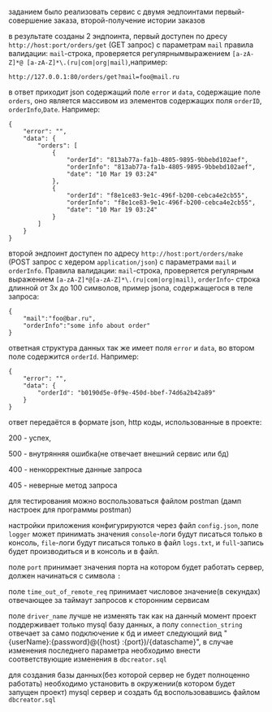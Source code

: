 заданием было реализовать сервис с двумя эедпоинтами
первый-совершение заказа, второй-получение истории заказов

в результате созданы 2 эндпоинта, первый доступен по дресу
`http://host:port/orders/get` (GET запрос) c параметрам `mail` правила
валидации: `mail`-строка, проверяется регулярнымвыражением `[a-zA-Z]*@
[a-zA-Z]*\.(ru|com|org|mail)`,например:

 `http://127.0.0.1:80/orders/get?mail=foo@mail.ru`

в ответ приходит json содержащий поле `error` и `data`, содержащие поле
`orders`, оно является массивом из элементов содержащих поля `orderID`,
`orderInfo`,`Date`. Например:

```
{
    "error": "",
    "data": {
        "orders": [
            {
                "orderId": "813ab77a-fa1b-4805-9895-9bbebd102aef",
                "orderInfo": "813ab77a-fa1b-4805-9895-9bbebd102aef",
                "date": "10 Mar 19 03:24"
            },
            {
                "orderId": "f8e1ce83-9e1c-496f-b200-cebca4e2cb55",
                "orderInfo": "f8e1ce83-9e1c-496f-b200-cebca4e2cb55",
                "date": "10 Mar 19 03:24"
            }
        ]
    }
}
```

второй эндпоинт доступен по адресу `http://host:port/orders/make` (POST
запрос с хедером `application/json`) c параметрами `mail` и `orderInfo`.
Правила валидации: `mail`-строка, проверяется регулярным выражением
`[a-zA-Z]*@[a-zA-Z]*\.(ru|com|org|mail)`, `orderInfo`- строка длинной от
3х до 100 символов, пример jsona, содержащегося в теле запроса:
```
{
	"mail":"foo@bar.ru",
	"orderInfo":"some info about order"
}
```

ответная структура данных так же имеет поля `error` и `data`, во втором
поле содержится  `orderId`. Например:

```
{
    "error": "",
    "data": {
        "orderId": "b0190d5e-0f9e-450d-bbef-74d6a2b42a89"
    }
}
```

ответ передаётся в формате json, http коды, использованные в проекте:

200 - успех,

500 - внутрянняя ошибка(не отвечает внешний сервис или бд)

400 - ненкорректные данные запроса

405 - неверные метод запроса

для тестирования можно воспользоваться файлом postman (дамп настроек
для программы postman)


настройки приложения конфигурируются через файл `config.json`, поле `logger`
может принимать значения `console`-логи будут писаться только в консоль,
`file`-логи будут писаться только в файл `logs.txt`, и `full`-запись будет
производиться и в консоль и в файл.

поле `port` принимает значения порта на котором будет работать сервер, должен
начинаться с символа `:`

поле `time_out_of_remote_req` принимает числовое значение(в секундах) отвечающее
за таймаут запросов к сторонним сервисам

полe `driver_name` лучше не изменять так как на данный момент проект
поддерживает только mysql базу данных, а полу `connection_string` отвечает за
само подключение к бд и имеет следующий вид "{userName}:{password}@({host}
:{port})/{dataschame}", в случае изменения последнего параметра необходимо
внести соответствующие изменения в `dbcreator.sql`

для создания базы данных(без которой сервер не будет полноценно работать)
необходимо установить в окружении(в котором будет запущен проект) mysql
сервер и создать бд воспользовавшись файлом `dbcreator.sql`
